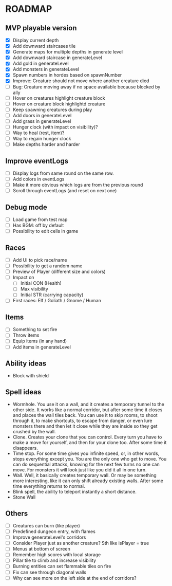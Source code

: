 # ROADMAP

## MVP playable version

- [x] Display current depth
- [x] Add downward staircases tile
- [x] Generate maps for multiple depths in generate level
- [x] Add downward staircase in generateLevel
- [x] Add gold in generateLevel
- [x] Add monsters in generateLevel
- [x] Spawn numbers in hordes based on spawnNumber
- [x] Improve: Creature should not move where another creature died
- [ ] Bug: Creature moving away if no space available because blocked by ally
- [ ] Hover on creatures highlight creature block
- [ ] Hover on creature block highlightd creature
- [ ] Keep spawning creatures during play
- [ ] Add doors in generateLevel
- [ ] Add grass in generateLevel
- [ ] Hunger clock (with impact on visibility)?
- [ ] Way to heal (rest, item)?
- [ ] Way to regain hunger clock
- [ ] Make depths harder and harder

## Improve eventLogs

- [ ] Display logs from same round on the same row.
- [ ] Add colors in eventLogs
- [ ] Make it more obvious which logs are from the previous round
- [ ] Scroll through eventLogs (and reset on next one)

## Debug mode

- [ ] Load game from test map
- [ ] Has BGM: off by default
- [ ] Possibility to edit cells in game

## Races

- [ ] Add UI to pick race/name
- [ ] Possibility to get a random name
- [ ] Preview of Player (different size and colors)
- [ ] Impact on
  - [ ] Initial CON (Health)
  - [ ] Max visibility
  - [ ] Initial STR (carrying capacity)
- [ ] First races: Elf / Goliath / Gnome / Human

## Items

- [ ] Something to set fire
- [ ] Throw items
- [ ] Equip items (in any hand)
- [ ] Add items in generateLevel

## Ability ideas

- Block with shield

## Spell ideas

- Wormhole. You use it on a wall, and it creates a temporary tunnel to the other side. It works like a normal corridor, but after some time it closes and places the wall tiles back. You can use it to skip rooms, to shoot through it, to make shortcuts, to escape from danger, or even lure monsters there and then let it close while they are inside so they get crushed by the wall.
- Clone. Creates your clone that you can control. Every turn you have to make a move for yourself, and then for your clone too. After some time it disappears.
- Time stop. For some time gives you infinite speed, or, in other words, stops everything except you. You are the only one who get to move. You can do sequential attacks, knowing for the next few turns no one can move. For monsters it will look just like you did it all in one turn.
- Wall. Well, it basically creates temporary wall. Or may be something more interesting, like it can only shift already existing walls. After some time everything returns to normal.
- Blink spell, the ability to teleport instantly a short distance.
- Stone Wall

## Others

- [ ] Creatures can burn (like player)
- [ ] Predefined dungeon entry, with flames
- [ ] Improve generateLevel's corridors
- [ ] Consider Player just as another creature? Sth like isPlayer = true
- [ ] Menus at bottom of screen
- [ ] Remember high scores with local storage
- [ ] Pillar tile to climb and increase visibility
- [ ] Burning entities can set flammable tiles on fire
- [ ] Fix can see through diagonal walls
- [ ] Why can see more on the left side at the end of corridors?
